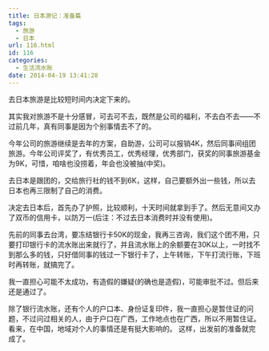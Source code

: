 ```yaml
---
title: 日本游记：准备篇
tags:
  - 旅游
  - 日本
url: 116.html
id: 116
categories:
  - 生活流水账
date: 2014-04-19 13:41:28
---
```


去日本旅游是比较短时间内决定下来的。 

其实我对旅游不是十分感冒，可去可不去，既然是公司的福利，不去白不去——不过前几年，真有同事是因为个别事情去不了的。

<!-- more -->
今年公司的旅游继续是去年的方案，自助游，公司可以报销4K，然后同事间组团旅游。今年公司评奖了，有优秀员工，优秀经理，优秀部门，获奖的同事旅游基金为9K，可惜，咱啥也没捞着，年会也没被抽(中奖)。 

去日本是跟团的，交给旅行社的钱不到6K，这样，自己要额外出一些钱，所以去日本也再三限制了自己的消费。 

决定去日本后，首先办了护照，比较顺利，十天时间就拿到手了。然后无意间又办了双币的信用卡，以防万一(后注：不过去日本消费时并没有使用)。 

先前的同事去台湾，要冻结银行卡50K的现金，我再三咨询，我们这个团不用，只要打印银行卡的流水账出来就行了，并且流水账上的余额要在30K以上，一时找不到那么多的钱，只好借同事的钱过一下银行卡了，上午转账，下午打流行账，下班时再转账，就搞完了。

我一直担心可能不太成功，有造假的嫌疑(的确也是造假)，可能审批不过。但后来还是通过了。 

除了银行流水账，还有个人的户口本、身份证复印件，我一直担心是暂住证的问题，不过问过相关的人，由于户口在广西，工作地点也在广西，所以不用暂住证。看来，在中国，地域对个人的事情还是有挺大影响的。 这样，出发前的准备就完成了。
